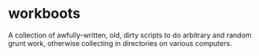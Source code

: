 # workboots
A collection of awfully-written, old, dirty scripts to do arbitrary and random grunt work, otherwise collecting in directories on various computers.
